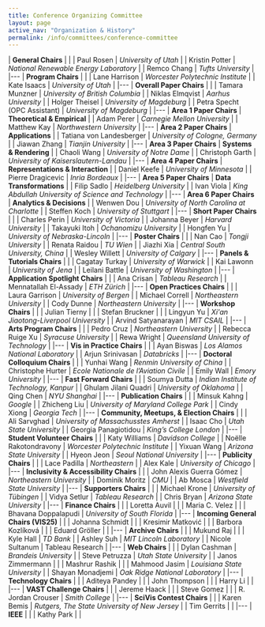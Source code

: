 ```yaml
---
title: Conference Organizing Committee
layout: page
active_nav: "Organization & History"
permalink: /info/committees/conference-committee
---
```


| **General Chairs** | |
| Paul Rosen | *University of Utah* |
| Kristin Potter | *National Renewable Energy Laboratory* |
| Remco Chang | *Tufts University* |
|---
| **Program Chairs** | |
| Lane Harrison | *Worcester Polytechnic Institute* |
| Kate Isaacs | *University of Utah* |
|---
| **Overall Paper Chairs** | |
| Tamara Munzner | *University of British Columbia* |
| Niklas Elmqvist | *Aarhus University* |
| Holger Theisel | *University of Magdeburg* |
| Petra Specht (OPC Assistant) | *University of Magdeburg* |
|---
| **Area 1 Paper Chairs** | **Theoretical & Empirical** |
| Adam Perer | *Carnegie Mellon University* |
| Matthew Kay | *Northwestern University* |
|---
| **Area 2 Paper Chairs** | **Applications** |
| Tatiana von Landesberger | *University of Cologne, Germany* |
| Jiawan Zhang | *Tianjin University* |
|---
| **Area 3 Paper Chairs** | **Systems & Rendering** |
| Chaoli Wang | *University of Notre Dame* |
| Christoph Garth | *University of Kaiserslautern-Landau* |
|---
| **Area 4 Paper Chairs** | **Representations & Interaction** |
| Daniel Keefe | *University of Minnesota* |
| Pierre Dragicevic | *Inria Bordeaux* |
|---
| **Area 5 Paper Chairs** | **Data Transformations** |
| Filip Sadlo | *Heidelberg University* |
| Ivan Viola | *King Abdullah University of Science and Technology* |
|---
| **Area 6 Paper Chairs** | **Analytics & Decisions** |
| Wenwen Dou | *University of North Carolina at Charlotte* |
| Steffen Koch | *University of Stuttgart* |
|---
| **Short Paper Chairs** | |
| Charles Perin | *University of Victoria* |
| Johanna Beyer | *Harvard University* |
| Takayuki Itoh | *Ochanomizu University* |
| Hongfen Yu | *University of Nebraska-Lincoln* |
|---
| **Poster Chairs** | |
| Nan Cao | *Tongji University* |
| Renata Raidou | *TU Wien* |
| Jiazhi Xia | *Central South University, China* |
| Wesley Willett | *University of Calgary* |
|---
| **Panels & Tutorials Chairs** | |
| Cagatay Turkay | *University of Warwick* |
| Kai Lawonn | *University of Jena* |
| Leilani Battle | *University of Washington* |
|---
| **Application Spotlight Chairs** | |
| Ana Crisan | *Tableau Research* |
| Mennatallah El-Assady | *ETH Zürich* |
|---
| **Open Practices Chairs** | |
| Laura Garrison | *University of Bergen* |
| Michael Correll | *Northeastern University* |
| Cody Dunne | *Northeastern University* |
|---
| **Workshop Chairs** | |
| Julian Tierny | |
| Stefan Bruckner | |
| Lingyun Yu | *Xi'an Jiaotong-Liverpool University* |
| Arvind Satyanarayan | *MIT CSAIL* |
|---
| **Arts Program Chairs** | |
| Pedro Cruz | *Northeastern University* |
| Rebecca Ruige Xu | *Syracuse University* |
| Rewa Wright | *Queensland University of Technology* |
|---
| **Vis in Practice Chairs** | |
| Ayan Biswas | *Los Alamos National Laboratory* |
| Arjun Srinivasan | *Databricks* |
|---
| **Doctoral Colloquium Chairs** | |
| Yunhai Wang | *Renmin University of China* |
| Christophe Hurter | *Ecole Nationale de l’Aviation Civile* |
| Emily Wall | *Emory University* |
|---
| **Fast Forward Chairs** | |
| Soumya Dutta | *Indian Institute of Technology, Kanpur* |
| Ghulam Jilani Quadri | *University of Oklahoma* |
| Qing Chen | *NYU Shanghai* |
|---
| **Publication Chairs** | |
| Minsuk Kahng | *Google* |
| Zhicheng Liu | *University of Maryland College Park* |
| Cindy Xiong | *Georgia Tech* |
|---
| **Community, Meetups, & Election Chairs** | |
| Ali Sarvghad | *University of Massachusstes Amherst* |
| Isaac Cho | *Utah State University* |
| Georgia Panagiotidou | *King’s College London* |
|---
| **Student Volunteer Chairs** | |
| Katy Williams | *Davidson College* |
| Noëlle Rakotondravony | *Worcester Polytechnic Institute* |
| Yixuan Wang | *Arizona State University* |
| Hyeon Jeon | *Seoul National University* |
|---
| **Publicity Chairs** | |
| Lace Padilla | *Northeastern* |
| Alex Kale | *University of Chicago* |
|---
| **Inclusivity & Accessibility Chairs** | |
| John Alexis Guerra Gómez | *Northeastern University* |
| Dominik Moritz | *CMU* |
| Ab Mosca | *Westfield State University* |
|---
| **Supporters Chairs** | |
| Michael Krone | *University of Tübingen* |
| Vidya Setlur | *Tableau Research* |
| Chris Bryan | *Arizona State University* |
|---
| **Finance Chairs** | |
| Loretta Auvil | |
| Maria C. Velez | |
| Bhavana Doppalapudi | *University of South Florida* |
|---
| **Incoming General Chairs (VIS25)** | |
| Johanna Schmidt | |
| Kresimir Matković | |
| Barbora Kozlíková | |
| Eduard Gröller | |
|---
| **Archive Chairs** | |
| Mukund Raj | |
| Kyle Hall | *TD Bank* |
| Ashley Suh | *MIT Lincoln Laboratory* |
| Nicole Sultanum | Tableau Research |
|---
| **Web Chairs** | |
| Dylan Cashman | *Brandeis University* |
| Steve Petruzza | *Utah State University* |
| Janos Zimmermann | |
| Mashrur Rashik | |
| Mahmood Jasim | *Louisiana State University* |
| Shayan Monadjemi | *Oak Ridge National Laboratory* |
|---
| **Technology Chairs** | |
| Aditeya Pandey | |
| John Thompson | |
| Harry Li | |
|---
| **VAST Challenge Chairs** | |
| Jereme Haack | |
| Steve Gomez | |
| R. Jordan Crouser | *Smith College* |
|---
| **SciVis Contest Chairs** | |
| Karen Bemis | *Rutgers, The State University of New Jersey* |
| Tim Gerrits | |
|---
| **IEEE** | |
| Kathy Park | |
